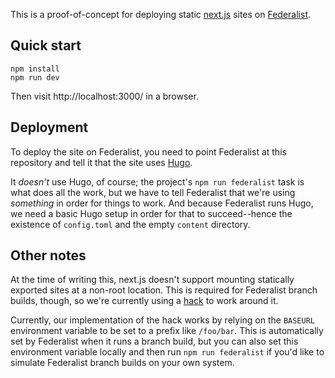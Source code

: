 This is a proof-of-concept for deploying static [next.js][] sites on
[Federalist][].

## Quick start

```
npm install
npm run dev
```

Then visit http://localhost:3000/ in a browser.

## Deployment

To deploy the site on Federalist, you need to point Federalist at this
repository and tell it that the site uses [Hugo][].

It *doesn't* use Hugo, of course; the project's `npm run federalist` task
is what does all the work, but we have to tell Federalist that we're using
*something* in order for things to work. And because Federalist runs
Hugo, we need a basic Hugo setup in order for that to succeed--hence the
existence of `config.toml` and the empty `content` directory.

## Other notes

At the time of writing this, next.js doesn't support mounting statically
exported sites at a non-root location. This is required for Federalist
branch builds, though, so we're currently using a [hack][] to work
around it.

Currently, our implementation of the hack works by relying on the
`BASEURL` environment variable to be set to a prefix like
`/foo/bar`. This is automatically set by Federalist when it runs a
branch build, but you can also set this environment variable locally and
then run `npm run federalist` if you'd like to simulate Federalist
branch builds on your own system.

[next.js]: https://github.com/zeit/next.js/
[Federalist]: https://federalist.18f.gov
[Hugo]: http://gohugo.io/
[hack]: https://github.com/zeit/next.js/issues/257#issuecomment-320489250
